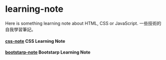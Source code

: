 # learning-note

Here is something learning note about HTML, CSS or JavaScript.
一些技術的自我學習筆記。 


#### [css-note] CSS Learning Note
#### [bootstarp-note] Bootstarp Learning Note


[css-note]: <https://github.com/sean1093/learning-note/blob/master/css/css-learning-note.md>

[bootstarp-note]: <https://github.com/sean1093/learning-note/blob/master/framework/bootstrap-learning-note.md>
